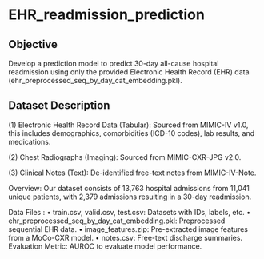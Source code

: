# EHR_readmission_prediction

## Objective
 Develop a prediction model to predict
 30-day all-cause hospital readmission using only the provided Electronic Health Record (EHR)
 data (ehr_preprocessed_seq_by_day_cat_embedding.pkl).

 ## Dataset Description
  (1) Electronic Health Record Data (Tabular): Sourced from MIMIC-IV v1.0, this includes
  demographics, comorbidities (ICD-10 codes), lab results, and medications.
  
  (2) Chest Radiographs (Imaging): Sourced from MIMIC-CXR-JPG v2.0.
  
  (3) Clinical Notes (Text): De-identified free-text notes from MIMIC-IV-Note.
 
 Overview: Our dataset consists of 13,763 hospital admissions from 11,041 unique patients,
 with 2,379 admissions resulting in a 30-day readmission.
 
Data Files :
  • train.csv, valid.csv, test.csv: Datasets with IDs, labels, etc.
  • ehr_preprocessed_seq_by_day_cat_embedding.pkl: Preprocessed sequential EHR data.
  • image_features.zip: Pre-extracted image features from a MoCo-CXR model.
  • notes.csv: Free-text discharge summaries.
 Evaluation Metric: AUROC to evaluate model performance.

